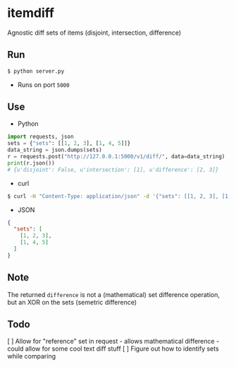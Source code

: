 itemdiff
========

Agnostic diff sets of items (disjoint, intersection, difference)

Run
----
```bash
$ python server.py
```
- Runs on port `5000`

Use
----

- Python
```python
import requests, json
sets = {"sets": [[1, 2, 3], [1, 4, 5]]}
data_string = json.dumps(sets)
r = requests.post("http://127.0.0.1:5000/v1/diff/", data=data_string)
print(r.json())
# {u'disjoint': False, u'intersection': [1], u'difference': [2, 3]}
```

- curl
```bash
$ curl -H "Content-Type: application/json" -d '{"sets": [[1, 2, 3], [1, 4, 5]]}' http://127.0.0.1:5000/v1/diff/
```

- JSON
```json
{
  "sets": [
    [1, 2, 3], 
    [1, 4, 5]
  ]
}
```


Note
----
The returned `difference` is not a (mathematical) set difference operation, but an XOR on the sets (semetric difference)

Todo
----
[ ] Allow for "reference" set in request
	- allows mathematical difference
	- could allow for some cool text diff stuff
[ ] Figure out how to identify sets while comparing

